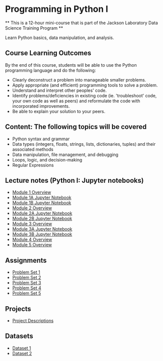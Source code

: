 # Programming in Python I

** This is a 12-hour mini-course that is part of the Jackson Laboratory Data Science Training Program ** 

Learn Python basics, data manipulation, and analysis.
## Course Learning Outcomes  
By the end of this course, students will be able to use the Python programming language and do the following:
- Clearly deconstruct a problem into manageable smaller problems.
- Apply appropriate (and efficient) programming tools to solve a problem.
- Understand and interpret other peoples' code.
- Identify problems/deficiencies in existing code (ie. 'troubleshoot' code, your own code as well as peers) and reformulate the code with incorporated improvements.
- Be able to explain your solution to your peers.

## Content: The following topics will be covered
- Python syntax and grammar
- Data types (integers, floats, strings, lists, dictionaries, tuples) and their associated methods
- Data manipulation, file management, and debugging
- Loops, logic, and decision-making
- Regular Expressions
  
## Lecture notes (Python I: Jupyter notebooks)
- [Module 1 Overview](course_content_jupyter_notebooks/Module_1.md)
- [Module 1A Jupyter Notebook](course_content_jupyter_notebooks/Module1A.ipynb)
- [Module 1B Jupyter Notebook](course_content_jupyter_notebooks/Module1B.ipynb)
- [Module 2 Overview](course_content_jupyter_notebooks/Module_2.md)
- [Module 2A Jupyter Notebook](course_content_jupyter_notebooks/Module2A.ipynb)
- [Module 2B Jupyter Notebook](course_content_jupyter_notebooks/Module2B.ipynb)
- [Module 3 Overview](course_content_jupyter_notebooks/Module_3.md)
- [Module 3A Jupyter Notebook](course_content_jupyter_notebooks/Module3A.ipynb)
- [Module 3B Jupyter Notebook](course_content_jupyter_notebooks/Module3B.ipynb)
- [Module 4 Overview](course_content_jupyter_notebooks/Module_4.md)
- [Module 5 Overview](course_content_jupyter_notebooks/Module_5.md)
  
## Assignments
- [Problem Set 1](assignments/problem_set1.md)
- [Problem Set 2](assignments/problem_set2.md)
- [Problem Set 3](assignments/problem_set3.md)
- [Problem Set 4](assignments/problem_set4.md)
- [Problem Set 5](assignments/problem_set5.md)

## Projects
- [Project Descriptions](projects/descriptions.md)

## Datasets
- [Dataset 1](datasets/dataset1.csv)
- [Dataset 2](datasets/dataset2.csv)
